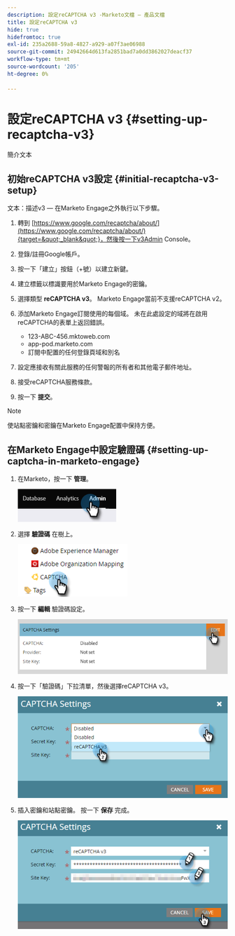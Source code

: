 ```yaml
---
description: 設定reCAPTCHA v3 -Marketo文檔 — 產品文檔
title: 設定reCAPTCHA v3
hide: true
hidefromtoc: true
exl-id: 235a2688-59a8-4827-a929-a07f3ae06988
source-git-commit: 24942664d613fa2851bad7a0dd3862027deacf37
workflow-type: tm+mt
source-wordcount: '205'
ht-degree: 0%

---
```


# 設定reCAPTCHA v3 {#setting-up-recaptcha-v3}

簡介文本

## 初始reCAPTCHA v3設定 {#initial-recaptcha-v3-setup}

文本：描述v3 — 在Marketo Engage之外執行以下步驟。

1. 轉到 [https://www.google.com/recaptcha/about/](https://www.google.com/recaptcha/about/){target=&quot;_blank&quot;}，然後按一下v3Admin Console。

1. 登錄/註冊Google帳戶。

1. 按一下「建立」按鈕（+號）以建立新鍵。

1. 建立標籤以標識要用於Marketo Engage的密鑰。

1. 選擇類型 **reCAPTCHA v3**。 Marketo Engage當前不支援reCAPTCHA v2。

1. 添加Marketo Engage訂閱使用的每個域。 未在此處設定的域將在啟用reCAPTCHA的表單上返回錯誤。

   * 123-ABC-456.mktoweb.com
   * app-pod.marketo.com
   * 訂閱中配置的任何登錄頁域和別名

1. 設定應接收有關此服務的任何警報的所有者和其他電子郵件地址。

1. 接受reCAPTCHA服務條款。

1. 按一下 **提交**。

>[!NOTE]
>
>使站點密鑰和密鑰在Marketo Engage配置中保持方便。

## 在Marketo Engage中設定驗證碼 {#setting-up-captcha-in-marketo-engage}

1. 在Marketo，按一下 **管理**。

   ![](assets/setting-up-recaptcha-v3-1.png)

1. 選擇 **驗證碼** 在樹上。

   ![](assets/setting-up-recaptcha-v3-2.png)

1. 按一下 **編輯** 驗證碼設定。

   ![](assets/setting-up-recaptcha-v3-3.png)

1. 按一下「驗證碼」下拉清單，然後選擇reCAPTCHA v3。

   ![](assets/setting-up-recaptcha-v3-4.png)

1. 插入密鑰和站點密鑰。 按一下 **保存** 完成。

   ![](assets/setting-up-recaptcha-v3-5.png)

